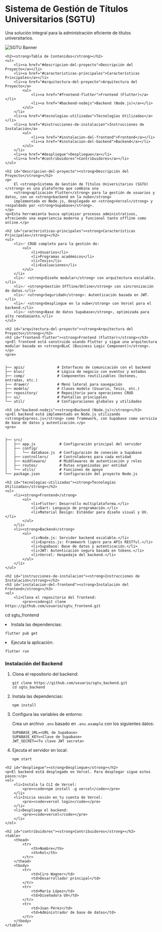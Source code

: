 <!DOCTYPE html>
<html lang="en">
<head>
    <meta charset="UTF-8">
    <meta name="viewport" content="width=device-width, initial-scale=1.0">
    <title>Sistema de Gestión de Títulos Universitarios (SGTU)</title>
</head>
<body>
    <h1><strong>Sistema de Gestión de Títulos Universitarios (SGTU)</strong></h1>
    <p>Una solución integral para la administración eficiente de títulos universitarios.</p>
    <img src="https://via.placeholder.com/800x200?text=Sistema+de+Gesti%C3%B3n+de+T%C3%ADtulos+Universitarios" alt="SGTU Banner">

    <h2><strong>Tabla de Contenidos</strong></h2>
    <ul>
        <li><a href="#descripcion-del-proyecto">Descripción del Proyecto</a></li>
        <li><a href="#caracteristicas-principales">Características Principales</a></li>
        <li><a href="#arquitectura-del-proyecto">Arquitectura del Proyecto</a>
            <ul>
                <li><a href="#frontend-flutter">Frontend (Flutter)</a></li>
                <li><a href="#backend-nodejs">Backend (Node.js)</a></li>
            </ul>
        </li>
        <li><a href="#tecnologias-utilizadas">Tecnologías Utilizadas</a></li>
        <li><a href="#instrucciones-de-instalacion">Instrucciones de Instalación</a>
            <ul>
                <li><a href="#instalacion-del-frontend">Frontend</a></li>
                <li><a href="#instalacion-del-backend">Backend</a></li>
            </ul>
        </li>
        <li><a href="#despliegue">Despliegue</a></li>
        <li><a href="#contribuidores">Contribuidores</a></li>
    </ul>
    
    <h2 id="descripcion-del-proyecto"><strong>Descripción del Proyecto</strong></h2>
    <p>
        El <strong>Sistema de Gestión de Títulos Universitarios (SGTU)</strong> es una plataforma que combina una 
        <strong>aplicación Flutter</strong> para la gestión de usuarios y datos, con un <strong>backend en la nube</strong> 
        implementado en Node.js, desplegado en <strong>Vercel</strong> y respaldado por <strong>Supabase</strong>. 
    </p>
    <p>Esta herramienta busca optimizar procesos administrativos, ofreciendo una experiencia moderna y funcional tanto offline como online.</p>
    
    <h2 id="caracteristicas-principales"><strong>Características Principales</strong></h2>
    <ul>
        <li>✅ CRUD completo para la gestión de:
            <ul>
                <li>Usuarios</li>
                <li>Programas académicos</li>
                <li>Tesis</li>
                <li>Evaluaciones</li>
            </ul>
        </li>
        <li>✅ <strong>Diseño modular</strong> con arquitectura escalable.</li>
        <li>✅ <strong>Gestión Offline/Online</strong> con sincronización de datos.</li>
        <li>✅ <strong>Seguridad</strong>: Autenticación basada en JWT.</li>
        <li>✅ <strong>Despliegue en la nube</strong> con Vercel para el backend.</li>
        <li>✅ <strong>Base de datos Supabase</strong>, optimizada para alto rendimiento.</li>
    </ul>
    
    <h2 id="arquitectura-del-proyecto"><strong>Arquitectura del Proyecto</strong></h2>
    <h3 id="frontend-flutter"><strong>Frontend (Flutter)</strong></h3>
    <p>El frontend está construido usando Flutter y sigue una arquitectura modular basada en <strong>BLoC (Business Logic Component)</strong>.</p>
    <pre>
<code>
├── apis/               # Interfaces de comunicación con el backend  
├── bloc/               # Lógica de negocio con eventos y estados  
├── comp/               # Componentes reutilizables (botones, entradas, etc.)  
├── drawer/             # Menú lateral para navegación  
├── modelo/             # Clases modelo (Usuario, Tesis, etc.)  
├── repository/         # Repositorio para operaciones CRUD  
├── ui/                 # Pantallas principales  
└── util/               # Configuraciones globales y utilidades  
</code>
    </pre>

    <h3 id="backend-nodejs"><strong>Backend (Node.js)</strong></h3>
    <p>El backend está implementado en Node.js utilizando <strong>Express.js</strong> como framework, con Supabase como servicio de base de datos y autenticación.</p>
    <pre>
<code>
├── src/  
│   ├── app.js           # Configuración principal del servidor  
│   ├── config/  
│   │   └── database.js  # Configuración de conexión a Supabase  
│   ├── controllers/     # Controladores para cada entidad  
│   ├── middleware/      # Middlewares de autenticación y roles  
│   ├── routes/          # Rutas organizadas por entidad  
│   └── utils/           # Funciones de apoyo  
└── package.json         # Configuración del proyecto Node.js  
</code>
    </pre>

    <h2 id="tecnologias-utilizadas"><strong>Tecnologías Utilizadas</strong></h2>
    <ul>
        <li><strong>Frontend</strong>
            <ul>
                <li>Flutter: Desarrollo multiplataforma.</li>
                <li>Dart: Lenguaje de programación.</li>
                <li>Material Design: Estándar para diseño visual y UX.</li>
            </ul>
        </li>
        <li><strong>Backend</strong>
            <ul>
                <li>Node.js: Servidor backend escalable.</li>
                <li>Express.js: Framework ligero para APIs RESTful.</li>
                <li>Supabase: Base de datos y autenticación.</li>
                <li>JWT: Autenticación segura basada en tokens.</li>
                <li>Vercel: Hospedaje del backend.</li>
            </ul>
        </li>
    </ul>
    
    <h2 id="instrucciones-de-instalacion"><strong>Instrucciones de Instalación</strong></h2>
    <h3 id="instalacion-del-frontend"><strong>Instalación del Frontend</strong></h3>
    <ol>
        <li>Clona el repositorio del frontend:
            <pre><code>git clone https://github.com/usuario/sgtu_frontend.git  
cd sgtu_frontend</code></pre>
</li>
<li>Instala las dependencias:
<pre><code>flutter pub get</code></pre>
</li>
<li>Ejecuta la aplicación:
<pre><code>flutter run</code></pre>
</li>
</ol>
<h3 id="instalacion-del-backend"><strong>Instalación del Backend</strong></h3>
<ol>
<li>Clona el repositorio del backend:
<pre><code>git clone https://github.com/usuario/sgtu_backend.git  
cd sgtu_backend</code></pre>
</li>
<li>Instala las dependencias:
<pre><code>npm install</code></pre>
</li>
<li>Configura las variables de entorno:
<p>Crea un archivo <code>.env</code> basado en <code>.env.example</code> con los siguientes datos:</p>
<pre><code>SUPABASE_URL=&lt;URL de Supabase&gt;  
SUPABASE_KEY=&lt;Clave de Supabase&gt;  
JWT_SECRET=&lt;Tu clave JWT secreta&gt;</code></pre>
</li>
<li>Ejecuta el servidor en local:
<pre><code>npm start</code></pre>
</li>
</ol>

    <h2 id="despliegue"><strong>Despliegue</strong></h2>
    <p>El backend está desplegado en Vercel. Para desplegar sigue estos pasos:</p>
    <ol>
        <li>Instala la CLI de Vercel:
            <pre><code>npm install -g vercel</code></pre>
        </li>
        <li>Inicia sesión en tu cuenta de Vercel:
            <pre><code>vercel login</code></pre>
        </li>
        <li>Despliega el backend:
            <pre><code>vercel</code></pre>
        </li>
    </ol>
    
    <h2 id="contribuidores"><strong>Contribuidores</strong></h2>
    <table>
        <thead>
            <tr>
                <th>Nombre</th>
                <th>Rol</th>
            </tr>
        </thead>
        <tbody>
            <tr>
                <td>Ciro Wagner</td>
                <td>Desarrollador principal</td>
            </tr>
            <tr>
                <td>María López</td>
                <td>Diseñadora UX</td>
            </tr>
            <tr>
                <td>Juan Pérez</td>
                <td>Administrador de base de datos</td>
            </tr>
        </tbody>
    </table>
</body>
</html>
